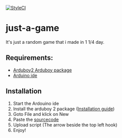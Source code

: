 
[![StyleCI](https://styleci.io/repos/98631810/shield?branch=master)](https://styleci.io/repos/98631810)
# just-a-game
It's just a random game that i made in 1 1/4 day.

## Requirements:
 - [Arduboy2 Arduboy package](https://github.com/MLXXXp/Arduboy2)
 - [Arduino ide](https://www.arduino.cc/en/main/software)


## Installation
1. Start the Ardouino ide
2. Install the arduboy 2 package ([Installation guide](https://community.arduboy.com/t/quick-start-guide/2790))
3. Goto File and klick on New
4. Paste the [sourcecode](src/just-a-game.ino) 
5. Upload script (The arrow beside the top left hook)
6. Enjoy!
